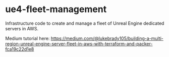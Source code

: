 # ue4-fleet-management
Infrastructure code to create and manage a fleet of Unreal Engine dedicated servers in AWS.

Medium tutorial here: <https://medium.com/@lukebrady105/building-a-multi-region-unreal-engine-server-fleet-in-aws-with-terraform-and-packer-fca19c22d1e8>
